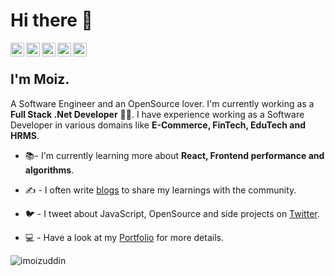 # Hi there 👋


<a href="https://twitter.com/moizcodes">
  <img align="left" alt="Moiz Qureshi | Twitter" width="22px" src="https://cdn.jsdelivr.net/npm/simple-icons@v3/icons/twitter.svg" />
</a>
<a href="https://www.linkedin.com/in/imoizuddin/">
  <img align="left" alt="Moiz's LinkdeIN" width="22px" src="https://cdn.jsdelivr.net/npm/simple-icons@v3/icons/linkedin.svg" />
</a>
<a href="https://www.instagram.com/imoizuddin/">
  <img align="left" alt="Moiz's Instagram" width="22px" src="https://cdn.jsdelivr.net/npm/simple-icons@v3/icons/instagram.svg" />
</a>
<a href="https://hackerrank.com/moizcodes/">
  <img align="left" alt="Moiz's Hackerrank" width="22px" src="https://cdn.jsdelivr.net/npm/simple-icons@v3/icons/hackerrank.svg" />
</a>
<a href="https://medium.com/@imoizuddin">
  <img align="left" alt="Moiz's Medium" width="22px" src="https://cdn.jsdelivr.net/npm/simple-icons@v3/icons/medium.svg" />
</a>
<br>

 ## I'm Moiz. 

A Software Engineer and an OpenSource lover. I'm currently working as a **Full Stack .Net Developer**  :man_technologist:.
I have experience working as a Software Developer in various domains like **E-Commerce, FinTech, EduTech and HRMS**.

- 📚- I'm currently learning more about **React, Frontend performance and algorithms**.

- :writing_hand: - I often write [blogs](https://medium.com/@imoizuddin) to share my learnings with the community.

- :bird: - I tweet about JavaScript, OpenSource and side projects on [Twitter](https://twitter.com/moizcodes).

- :computer: - Have a look at my [Portfolio](https://imoizuddin.github.io/) for more details.




<p align="left"> <img src="https://komarev.com/ghpvc/?username=imoizuddin&label=Profile%20views&color=0e75b6&style=flat" alt="imoizuddin" /> </p>
<!--
<p><img align="center" src="https://github-readme-stats.vercel.app/api?username=imoizuddin&show_icons=true&locale=en" alt="imoizuddin" /></p>
<p><img align="center" src="https://github-readme-streak-stats.herokuapp.com/?user=imoizuddin&" alt="imoizuddin" /></p>

at **[IBM](https://ibm.com/)**
-->
